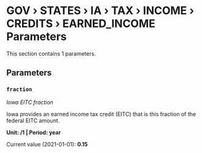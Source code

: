 # GOV › STATES › IA › TAX › INCOME › CREDITS › EARNED_INCOME Parameters

This section contains 1 parameters.

## Parameters

### `fraction`
*Iowa EITC fraction*

Iowa provides an earned income tax credit (EITC) that is this fraction of the federal EITC amount.

**Unit: /1 | Period: year**

Current value (2021-01-01): **0.15**

